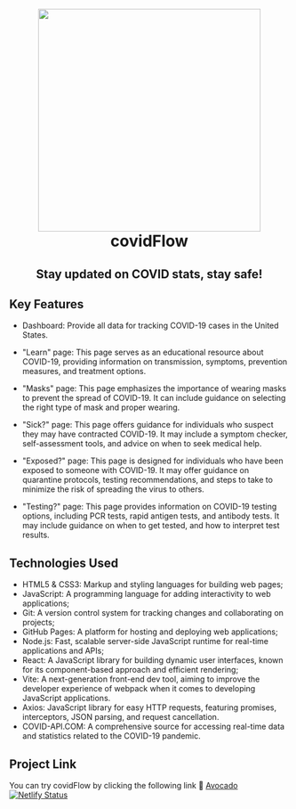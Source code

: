 <h1 align="center">
  <br>
    <img src="https://covidflow.netlify.app/logo.png" width="400">
  <br>
  covidFlow
  <br>
</h1>

<h2 align="center">Stay updated on COVID stats, stay safe!</h2>

## Key Features

- Dashboard: Provide all data for tracking COVID-19 cases in the United States.

- "Learn" page: This page serves as an educational resource about COVID-19, providing information on transmission, symptoms, prevention measures, and treatment options.

- "Masks" page: This page emphasizes the importance of wearing masks to prevent the spread of COVID-19. It can include guidance on selecting the right type of mask and proper wearing.

- "Sick?" page: This page offers guidance for individuals who suspect they may have contracted COVID-19. It may include a symptom checker, self-assessment tools, and advice on when to seek medical help.

- "Exposed?" page: This page is designed for individuals who have been exposed to someone with COVID-19. It may offer guidance on quarantine protocols, testing recommendations, and steps to take to minimize the risk of spreading the virus to others.

- "Testing?" page: This page provides information on COVID-19 testing options, including PCR tests, rapid antigen tests, and antibody tests. It may include guidance on when to get tested, and how to interpret test results.


## Technologies Used

- HTML5 & CSS3: Markup and styling languages for building web pages;
- JavaScript: A programming language for adding interactivity to web applications;
- Git: A version control system for tracking changes and collaborating on projects;
- GitHub Pages: A platform for hosting and deploying web applications;
- Node.js: Fast, scalable server-side JavaScript runtime for real-time applications and APIs;
- React: A JavaScript library for building dynamic user interfaces, known for its component-based approach and efficient rendering;
- Vite: A next-generation front-end dev tool, aiming to improve the developer experience of webpack when it comes to developing JavaScript applications.
- Axios: JavaScript library for easy HTTP requests, featuring promises, interceptors, JSON parsing, and request cancellation.
- COVID-API.COM: A comprehensive source for accessing real-time data and statistics related to the COVID-19 pandemic.

## Project Link

You can try covidFlow by clicking the following link :link: [Avocado](https://covidflow.netlify.app/) <br/>
[![Netlify Status](https://api.netlify.com/api/v1/badges/9c537389-6e6d-4703-ac14-32907beb2ce5/deploy-status)](https://app.netlify.com/sites/covidflow/deploys)

